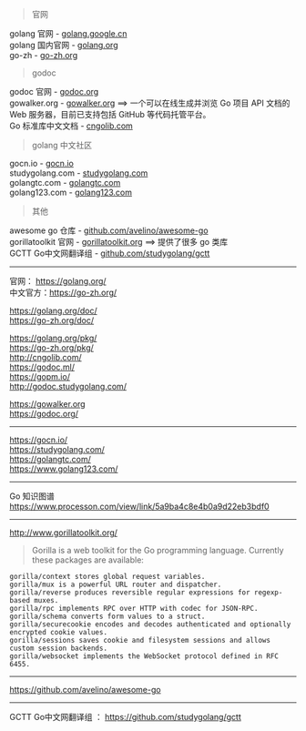 > 官网  

golang 官网 - [golang.google.cn](https://golang.google.cn/)  
golang 国内官网 - [golang.org](https://golang.org/)  
go-zh - [go-zh.org](https://go-zh.org/)  

> godoc  

godoc 官网 - [godoc.org](https://godoc.org/)  
gowalker.org - [gowalker.org](https://gowalker.org/) ==> 一个可以在线生成并浏览 Go 项目 API 文档的 Web 服务器，目前已支持包括 GitHub 等代码托管平台。   
Go 标准库中文文档 - [cngolib.com](http://cngolib.com/)

> golang 中文社区  

gocn.io - [gocn.io](https://gocn.io/)  
studygolang.com - [studygolang.com](https://studygolang.com/)  
golangtc.com - [golangtc.com](https://golangtc.com/)  
golang123.com - [golang123.com](https://www.golang123.com/)

> 其他  

awesome go 仓库 - [github.com/avelino/awesome-go](https://github.com/avelino/awesome-go)  
gorillatoolkit 官网 - [gorillatoolkit.org](http://www.gorillatoolkit.org/) ==> 提供了很多 go 类库   
GCTT Go中文网翻译组 - [github.com/studygolang/gctt](https://github.com/studygolang/gctt)


---



官网： https://golang.org/  
中文官方：https://go-zh.org/  


https://golang.org/doc/  
https://go-zh.org/doc/  


https://golang.org/pkg/  
https://go-zh.org/pkg/  
http://cngolib.com/  
https://godoc.ml/  
https://gopm.io/  
http://godoc.studygolang.com/


https://gowalker.org  
https://godoc.org/  

---  

https://gocn.io/  
https://studygolang.com/  
https://golangtc.com/  
https://www.golang123.com/  

---

Go 知识图谱 https://www.processon.com/view/link/5a9ba4c8e4b0a9d22eb3bdf0

---

http://www.gorillatoolkit.org/  
> Gorilla is a web toolkit for the Go programming language. Currently these packages are available:
```
gorilla/context stores global request variables.
gorilla/mux is a powerful URL router and dispatcher.
gorilla/reverse produces reversible regular expressions for regexp-based muxes.
gorilla/rpc implements RPC over HTTP with codec for JSON-RPC.
gorilla/schema converts form values to a struct.
gorilla/securecookie encodes and decodes authenticated and optionally encrypted cookie values.
gorilla/sessions saves cookie and filesystem sessions and allows custom session backends.
gorilla/websocket implements the WebSocket protocol defined in RFC 6455.
```


---  

https://github.com/avelino/awesome-go

---  


GCTT Go中文网翻译组 ： https://github.com/studygolang/gctt  


